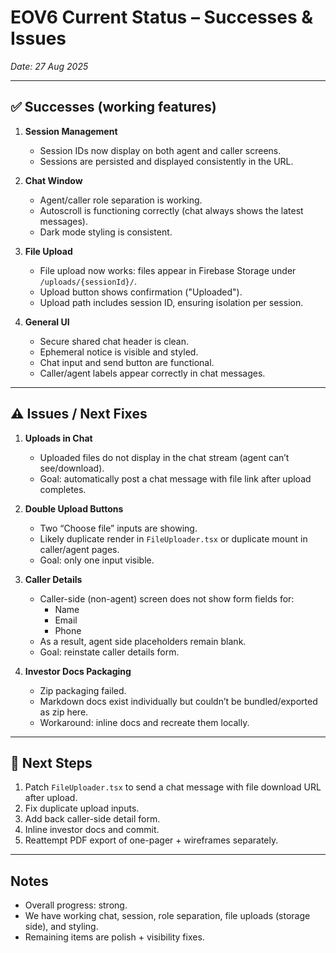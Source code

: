 # EOV6 Current Status – Successes & Issues
_Date: 27 Aug 2025_

---

## ✅ Successes (working features)

1. **Session Management**
   - Session IDs now display on both agent and caller screens.
   - Sessions are persisted and displayed consistently in the URL.

2. **Chat Window**
   - Agent/caller role separation is working.
   - Autoscroll is functioning correctly (chat always shows the latest messages).
   - Dark mode styling is consistent.

3. **File Upload**
   - File upload now works: files appear in Firebase Storage under `/uploads/{sessionId}/`.
   - Upload button shows confirmation ("Uploaded").
   - Upload path includes session ID, ensuring isolation per session.

4. **General UI**
   - Secure shared chat header is clean.
   - Ephemeral notice is visible and styled.
   - Chat input and send button are functional.
   - Caller/agent labels appear correctly in chat messages.

---

## ⚠️ Issues / Next Fixes

1. **Uploads in Chat**
   - Uploaded files do not display in the chat stream (agent can’t see/download).
   - Goal: automatically post a chat message with file link after upload completes.

2. **Double Upload Buttons**
   - Two “Choose file” inputs are showing.
   - Likely duplicate render in `FileUploader.tsx` or duplicate mount in caller/agent pages.
   - Goal: only one input visible.

3. **Caller Details**
   - Caller-side (non-agent) screen does not show form fields for:
     - Name
     - Email
     - Phone
   - As a result, agent side placeholders remain blank.
   - Goal: reinstate caller details form.

4. **Investor Docs Packaging**
   - Zip packaging failed.
   - Markdown docs exist individually but couldn’t be bundled/exported as zip here.
   - Workaround: inline docs and recreate them locally.

---

## 🚀 Next Steps

1. Patch `FileUploader.tsx` to send a chat message with file download URL after upload.
2. Fix duplicate upload inputs.
3. Add back caller-side detail form.
4. Inline investor docs and commit.
5. Reattempt PDF export of one-pager + wireframes separately.

---

## Notes
- Overall progress: strong.  
- We have working chat, session, role separation, file uploads (storage side), and styling.  
- Remaining items are polish + visibility fixes.

